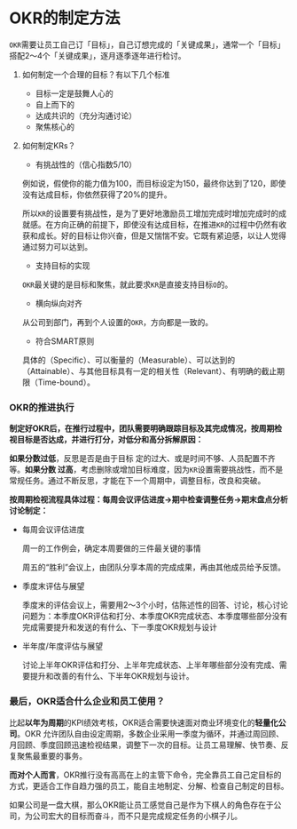 # OKR的制定方法

`OKR`需要让员工自己订「目标」，自己订想完成的「关键成果」，通常一个「目标」搭配2～4个「关键成果」，逐月逐季逐年进行检讨。

1. 如何制定一个合理的目标？有以下几个标准

   - 目标一定是鼓舞人心的
   - 自上而下的
   - 达成共识的（充分沟通讨论）
   - 聚焦核心的

2. 如何制定KRs？

   - 有挑战性的（信心指数5/10）

   例如说，假使你的能力值为100，而目标设定为150，最终你达到了120，即使没有达成目标，你依然获得了20%的提升。

   所以`KR`的设置要有挑战性，是为了更好地激励员工增加完成时增加完成时的成就感。在方向正确的前提下，即使没有达成目标，在推进`KR`的过程中仍然有收获和成长。好的目标让你兴奋，但是又惴惴不安。它既有紧迫感，以让人觉得通过努力可以达到。

   - 支持目标的实现

   `OKR`最关键的是目标和聚焦，就此要求`KR`是直接支持目标`O`的。

   - 横向纵向对齐

   从公司到部门，再到个人设置的`OKR`，方向都是一致的。

   - 符合SMART原则

   具体的（Specific）、可以衡量的（Measurable）、可以达到的（Attainable）、与其他目标具有一定的相关性（Relevant）、有明确的截止期限（Time-bound）。

### OKR的推进执行

**制定好OKR后，在推行过程中，团队需要明确跟踪目标及其完成情况，按周期检视目标是否达成，并进行打分，对低分和高分拆解原因：**

**如果分数过低**，反思是否是由于目标 定的过大、或是时间不够、人员配置不齐等。**如果分数 过高**，考虑删除或增加目标难度，因为`KR`设置需要挑战性，而不是常规任务。通过不断反思，才能在下一个周期中，调整目标，改良和突破。

**按周期检视流程具体过程：每周会议评估进度->期中检查调整任务->期末盘点分析讨论制定：**

- 每周会议评估进度

  周一的工作例会，确定本周要做的三件最关键的事情

  周五的“胜利”会议上，由团队分享本周的完成成果，再由其他成员给予反馈。

- 季度末评估与展望

  季度末的评估会议上，需要用2～3个小时，估陈述性的回答、讨论，核心讨论问题为：本季度OKR评估和打分、本季度OKR完成状态、本季度哪些部分没有完成需要提升和发送的有什么、下一季度OKR规划与设计

- 半年度/年度评估与展望

  讨论上半年OKR评估和打分、上半年完成状态、上半年哪些部分没有完成、需要提升和改善的有什么、下半年OKR规划与设计。

### 最后，OKR适合什么企业和员工使用？

比起**以年为周期**的KPI绩效考核，OKR适合需要快速面对商业环境变化的**轻量化公司**。OKR 允许团队自由设定周期，多数企业采用一季度为循环，并通过周回顾、月回顾、季度回顾迅速检视结果，调整下一次的目标。让员工易理解、快节奏、反复聚焦最重要的事务。

**而对个人而言**，OKR推行没有高高在上的主管下命令，完全靠员工自己定目标的方式，更适合工作自趋力强的员工，能自主地制定、分解、检查自己制定的目标。

如果公司是一盘大棋，那么OKR能让员工感觉自己是作为下棋人的角色存在于公司，为公司宏大的目标而奋斗，而不只是完成规定任务的小棋子儿。